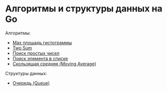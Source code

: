 # Алгоритмы и структуры данных на Go

Алгоритмы:
- [Max площадь гистограммы](histogram)
- [Two Sum](2_sum)
- [Поиск простых чисел](prime_numbers)
- [Поиск элемента в списке](search)
- [Скользящая средняя (Moving Average)](moving_average)

Структуры данных:
- [Очередь (Queue)](queue)
